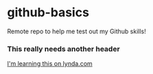 # github-basics
Remote repo to help me test out my Github skills!

### This really needs another header

[I'm learning this on lynda.com](http://www.lynda.com)
